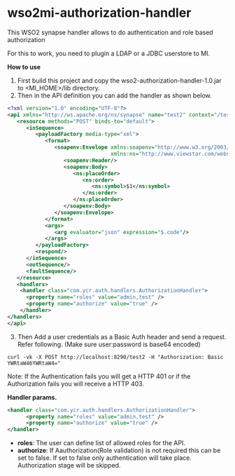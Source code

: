 # wso2mi-authorization-handler

This WSO2 synapse handler allows to do authentication and role based authorization

For this to work, you need to plugin a LDAP or a JDBC userstore to MI. 

**How to use**

1. First build this project and copy the wso2-authorization-handler-1.0.jar to <MI_HOME>/lib directory.
2. Then in the API definition you can add the handler as shown below.

```xml
<?xml version="1.0" encoding="UTF-8"?>
<api xmlns="http://ws.apache.org/ns/synapse" name="test2" context="/test2" binds-to="default">
   <resource methods="POST" binds-to="default">
      <inSequence>
         <payloadFactory media-type="xml">
            <format>
               <soapenv:Envelope xmlns:soapenv="http://www.w3.org/2003/05/soap-envelope"
                                 xmlns:ns="http://www.viewstar.com/webservices/2002/11">
                  <soapenv:Header/>
                  <soapenv:Body>
                     <ns:placeOrder>
                        <ns:order>
                           <ns:symbol>$1</ns:symbol>
                        </ns:order>
                     </ns:placeOrder>
                  </soapenv:Body>
               </soapenv:Envelope>
            </format>
            <args>
               <arg evaluator="json" expression="$.code"/>
            </args>
         </payloadFactory>
         <respond/>
      </inSequence>
      <outSequence/>
      <faultSequence/>
   </resource>
   <handlers>
    <handler class="com.ycr.auth.handlers.AuthorizationHandler">
      <property name="roles" value="admin,test" />
      <property name="authorize" value="true" />
    </handler>
</handlers>
</api>
```
3. Then Add a user credentials as a Basic Auth header and send a request. Refer following. (Make sure user:password is base64 encoded)

`curl -vk -X POST http://localhost:8290/test2 -H "Authorization: Basic YWRtaW46YWRtaW4="`

Note: If the Authentication fails you will get a HTTP 401 or if the Authorization fails you will receive a HTTP 403.

**Handler params.**

```xml
<handler class="com.ycr.auth.handlers.AuthorizationHandler">
      <property name="roles" value="admin,test" />
      <property name="authorize" value="true" />
</handler>
```

- **roles**: The user can define list of allowed roles for the API.
- **authorize**: If Aauthorization(Role validation) is not required this can be set to false. If set to false only authentication will take place. Authorization stage will be skipped. 

